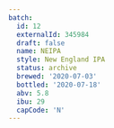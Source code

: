 ```yaml
---
batch:
  id: 12
  externalId: 345984
  draft: false
  name: NEIPA
  style: New England IPA
  status: archive
  brewed: '2020-07-03'
  bottled: '2020-07-18'
  abv: 5.8
  ibu: 29
  capCode: 'N'
---
```

